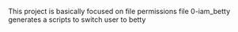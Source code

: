 This project is basically focused on file permissions
file 0-iam_betty generates a scripts to switch user to betty
